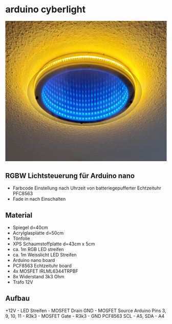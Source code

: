 # arduino cyberlight

![Bild](lampe.jpg) 

## RGBW Lichtsteuerung für Arduino nano
- Farbcode Einstellung nach Uhrzeit von batteriegepufferter Echtzeituhr PFC8563
- Fade in nach Einschalten

## Material
- Spiegel d=40cm
- Acrylglasplatte d=50cm
- Tönfolie
- XPS Schaumstoffplatte d=43cm x 5cm
- ca. 1m RGB LED streifen
- ca. 1m Weisslicht LED Streifen
- Arduino nano board
- PCF8563 Echtzeituhr board
- 4x MOSFET IRLML6344TRPBF
- 8x Widerstand 3k3 Ohm 
- Trafo 12V

## Aufbau
+12V - LED Streifen - MOSFET Drain
GND - MOSFET Source
Arduino Pins 3, 9, 10, 11 - R3k3 - MOSFET Gate - R3k3 - GND
PCF8563 SCL - A5, SDA - A4

